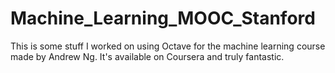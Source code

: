 # Machine_Learning_MOOC_Stanford

This is some stuff I worked on using Octave for the machine learning course made by Andrew Ng. 
It's available on Coursera and truly fantastic. 
